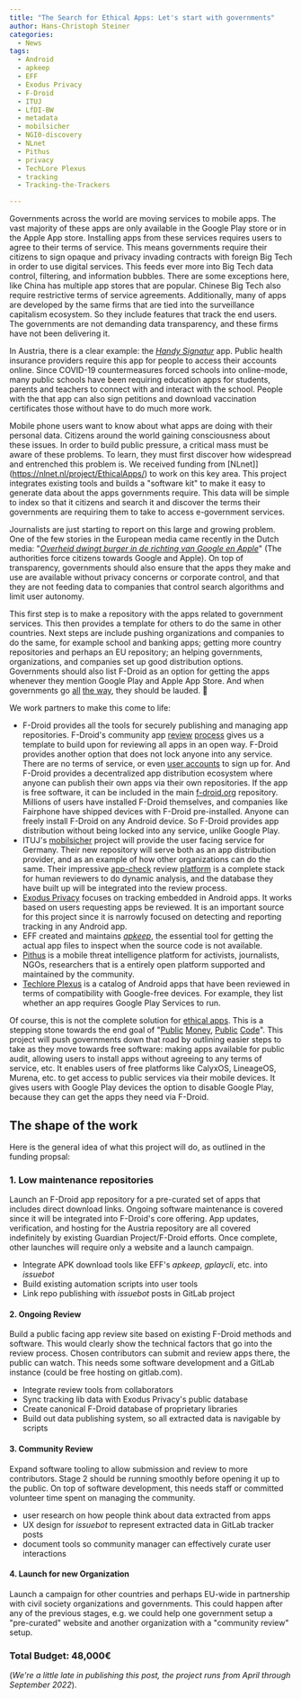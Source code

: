 ```yaml
---
title: "The Search for Ethical Apps: Let's start with governments"
author: Hans-Christoph Steiner
categories:
  - News
tags:
  - Android
  - apkeep
  - EFF
  - Exodus Privacy
  - F-Droid
  - ITUJ
  - LfDI-BW
  - metadata
  - mobilsicher
  - NGI0-discovery
  - NLnet
  - Pithus
  - privacy
  - TechLore Plexus
  - tracking
  - Tracking-the-Trackers

---
```


Governments across the world are moving services to mobile apps.  The vast majority of these apps are only available in the Google Play store or in the Apple App store.  Installing apps from these services requires users to agree to their terms of service.  This means governments require their citizens to sign opaque and privacy invading contracts with foreign Big Tech in order to use digital services.  This feeds ever more into Big Tech data control, filtering, and information bubbles.  There are some exceptions here, like China has multiple app stores that are popular.  Chinese Big Tech also require restrictive terms of service agreements.  Additionally, many of apps are developed by the same firms that are tied into the surveillance capitalism ecosystem.  So they include features that track the end users. The governments are not demanding data transparency, and these firms have not been delivering it.

In Austria, there is a clear example: the [_Handy Signatur_](https://www.a-trust.at/en/Handy-Signatur/) app.  Public health insurance providers require this app for people to access their accounts online. Since COVID-19 countermeasures forced schools into online-mode, many public schools have been requiring education apps for students, parents and teachers to connect with and interact with the school. People with the that app can also sign petitions and download vaccination certificates those without have to do much more work.

Mobile phone users want to know about what apps are doing with their personal data. Citizens around the world gaining consciousness about these issues.  In order to build public pressure, a critical mass must be aware of these problems. To learn, they must first discover how widespread and entrenched this problem is.  We received funding from [NLnet]](https://nlnet.nl/project/EthicalApps/) to work on this key area.  This project integrates existing tools and builds a "software kit" to make it easy to generate data about the apps governments require.  This data will be simple to index so that it citizens and search it and discover the terms their governments are requiring them to take to access e-government services.

Journalists are just starting to report on this large and growing problem.  One of the few stories in the European media came recently in the Dutch media: "[_Overheid dwingt burger in de richting van Google en Apple_](https://fd.nl/economie-politiek/1383007/overheid-dwingt-burger-in-de-richting-van-google-en-apple)" (The authorities force citizens towards Google and Apple).  On top of transparency, governments should also ensure that the apps they make and use are available without privacy concerns or corporate control, and that they are not feeding data to companies that control search algorithms and limit user autonomy.

This first step is to make a repository with the apps related to government services.  This then provides a template for others to do the same in other countries.  Next steps are include pushing organizations and companies to do the same, for example school and banking apps; getting more country repositories and perhaps an EU repository; an helping governments, organizations, and companies set up good distribution options.  Governments should also list F-Droid as an option for getting the apps whenever they mention Google Play and Apple App Store.  And when governments go [all](https://f-droid.org/packages/de.bwl.lfdi.app/) [the way](https://www.baden-wuerttemberg.datenschutz.de/lfdi-bw-app-f-droid/), they should be lauded. 🎉

We work partners to make this come to life:

* F-Droid provides all the tools for securely publishing and managing app repositories.  F-Droid's community app [review](https://gitlab.com/fdroid/rfp/-/issues) [process](https://gitlab.com/fdroid/fdroiddata/-/merge_requests) gives us a template to build upon for reviewing all apps in an open way.  F-Droid provides another option that does not lock anyone into any service. There are no terms of service, or even [user accounts](https://f-droid.org/2022/02/28/no-user-accounts-by-design.html) to sign up for.  And F-Droid provides a decentralized app distribution ecosystem where anyone can publish their own apps via their own repositories.  If the app is free software, it can be included in the main [f-droid.org](https://f-droid.org) repository.  Millions of users have installed F-Droid themselves, and companies like Fairphone have shipped devices with F-Droid pre-installed.  Anyone can freely install F-Droid on any Android device.  So F-Droid provides app distribution without being locked into any service, unlike Google Play.
*  ITUJ's [mobilsicher](https://mobilsicher.de/) project will provide the user facing service for Germany. Their new repository will serve both as an app distribution provider, and as an example of how other organizations can do the same.  Their impressive [app-check](https://git.app-check.org/app-check) review [platform](https://appcheck.mobilsicher.de/) is a complete stack for human reviewers to do dynamic analysis, and the database they have built up will be integrated into the review process.
* [Exodus Privacy](https://exodus-privacy.eu.org/) focuses on tracking embedded in Android apps.  It works based on users requesting apps be reviewed.  It is an important source for this project since it is narrowly focused on detecting and reporting tracking in any Android app.
* EFF created and maintains [_apkeep_](https://github.com/EFForg/apkeep), the essential tool for getting the actual app files to inspect when the source code is not available.
* [Pithus](https://beta.pithus.org/about/) is a mobile threat intelligence platform for activists, journalists, NGOs, researchers that is a entirely open platform supported and maintained by the community.
* [Techlore Plexus](https://github.com/techlore/plexus) is a catalog of Android apps that have been reviewed in terms of compatibility with Google-free devices.  For example, they list whether an app requires Google Play Services to run.

Of course, this is not the complete solution for [ethical apps](https://www.ethicsinapps.eu/).  This is a stepping stone towards the end goal of "[Public](https://publiccode.eu/) [Money](https://www.eff.org/deeplinks/2017/10/public-money-public-code-show-your-support-free-software-europe), [Public](https://publiccode.asia/) [Code](https://blog.okfn.org/2017/09/20/public-money-public-code/)".  This project will push governments down that road by outlining easier steps to take as they move towards free software: making apps available for public audit, allowing users to install apps without agreeing to any terms of service, etc.  It enables users of free platforms like CalyxOS, LineageOS, Murena, etc. to get access to public services via their mobile devices.  It gives users with Google Play devices the option to disable Google Play, because they can get the apps they need via F-Droid.



## The shape of the work

Here is the general idea of what this project will do, as outlined in the funding propsal:

### 1. Low maintenance repositories

Launch an F-Droid app repository for a pre-curated set of apps that includes direct download links.  Ongoing software maintenance is covered since it will be integrated into F-Droid's core offering.  App updates, verification, and hosting for the Austria repository are all covered indefinitely by existing Guardian Project/F-Droid efforts.   Once complete, other launches will require only a website and a launch campaign.

* Integrate APK download tools like EFF's _apkeep_, _gplaycli_, etc. into _issuebot_
* Build existing automation scripts into user tools
* Link repo publishing with _issuebot_ posts in GitLab project


#### 2. Ongoing Review

Build a public facing app review site based on existing F-Droid methods and software.  This would clearly show the technical factors that go into the review process.  Chosen contributors can submit and review apps there, the public can watch.  This needs some software development and a GitLab instance (could be free hosting on gitlab.com).

* Integrate review tools from collaborators
* Sync tracking lib data with Exodus Privacy's public database
* Create canonical F-Droid database of proprietary libraries
* Build out data publishing system, so all extracted data is navigable by scripts


#### 3. Community Review

Expand software tooling to allow submission and review to more contributors.  Stage 2 should be running smoothly before opening it up to the public. On top of software development, this needs staff or committed volunteer time spent on managing the community.

* user research on how people think about data extracted from apps
* UX design for _issuebot_ to represent extracted data in GitLab tracker posts
* document tools so community manager can effectively curate user interactions


#### 4. Launch for new Organization

Launch a campaign for other countries and perhaps EU-wide in partnership with civil society organizations and governments.  This could happen after any of the previous stages, e.g. we could help one government setup a "pre-curated" website and another organization with a "community review" setup.


### Total Budget: 48,000€

(_We're a little late in publishing this post, the project runs from April through September 2022_).





